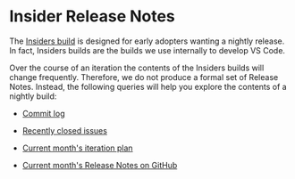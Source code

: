 # Insider Release Notes

The [Insiders build](https://code.visualstudio.com/blogs/2016/05/23/evolution-of-insiders) is designed for early adopters wanting a nightly release. In fact, Insiders builds are the builds we use internally to develop VS Code. 

Over the course of an iteration the contents of the Insiders builds will change frequently. Therefore, we do not produce a formal set of Release Notes. Instead, the following queries will help you explore the contents of a nightly build:

* [Commit log](https://github.com/Microsoft/vscode/commits/master)

* [Recently closed issues](https://github.com/Microsoft/vscode/issues?utf8=%E2%9C%93&q=is%3Aissue+is%3Aclosed) 

* [Current month's iteration plan](https://github.com/Microsoft/vscode/issues?utf8=%E2%9C%93&q=is%3Aissue+label%3Aiteration-plan+)

* [Current month's Release Notes on GitHub](https://github.com/Microsoft/vscode-docs/blob/vnext/release-notes)
